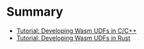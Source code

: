 # Summary

- [Tutorial: Developing Wasm UDFs in C/C++](../Tutorial-Developing-Wasm-UDF-CPP.md)
- [Tutorial: Developing Wasm UDFs in Rust](../Tutorial-Developing-Wasm-UDF-Rust.md)

